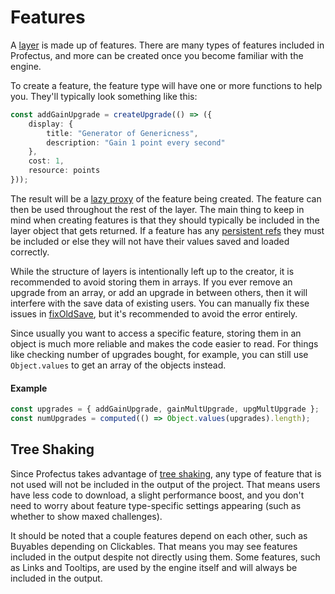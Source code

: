 # Features

A [layer](./layers) is made up of features. There are many types of features included in Profectus, and more can be created once you become familiar with the engine.

To create a feature, the feature type will have one or more functions to help you. They'll typically look something like this:

```ts
const addGainUpgrade = createUpgrade(() => ({
    display: {
        title: "Generator of Genericness",
        description: "Gain 1 point every second"
    },
    cost: 1,
    resource: points
}));
```

The result will be a [lazy proxy](./layers#lazy-proxies) of the feature being created. The feature can then be used throughout the rest of the layer. The main thing to keep in mind when creating features is that they should typically be included in the layer object that gets returned. If a feature has any [persistent refs](./reactivity#persistent) they must be included or else they will not have their values saved and loaded correctly.

While the structure of layers is intentionally left up to the creator, it is recommended to avoid storing them in arrays. If you ever remove an upgrade from an array, or add an upgrade in between others, then it will interfere with the save data of existing users. You can manually fix these issues in [fixOldSave](../creating-your-project/project-entry.md#fixoldsave), but it's recommended to avoid the error entirely.

Since usually you want to access a specific feature, storing them in an object is much more reliable and makes the code easier to read. For things like checking number of upgrades bought, for example, you can still use `Object.values` to get an array of the objects instead.

#### Example

```ts
const upgrades = { addGainUpgrade, gainMultUpgrade, upgMultUpgrade };
const numUpgrades = computed(() => Object.values(upgrades).length);
```

## Tree Shaking

Since Profectus takes advantage of [tree shaking](https://developer.mozilla.org/en-US/docs/Glossary/Tree_shaking), any type of feature that is not used will not be included in the output of the project. That means users have less code to download, a slight performance boost, and you don't need to worry about feature type-specific settings appearing (such as whether to show maxed challenges).

It should be noted that a couple features depend on each other, such as Buyables depending on Clickables. That means you may see features included in the output despite not directly using them. Some features, such as Links and Tooltips, are used by the engine itself and will always be included in the output.
